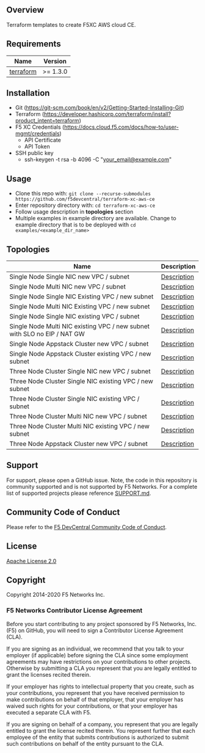 ## Overview

Terraform templates to create F5XC AWS cloud CE.

## Requirements

| Name                                                                                     | Version   |
|------------------------------------------------------------------------------------------|-----------|
| <a name="requirement_terraform"></a> [terraform](https://github.com/hashicorp/terraform) | \>= 1.3.0 |

## Installation

- Git (https://git-scm.com/book/en/v2/Getting-Started-Installing-Git)
- Terraform (https://developer.hashicorp.com/terraform/install?product_intent=terraform)
- F5 XC Credentials (https://docs.cloud.f5.com/docs/how-to/user-mgmt/credentials)
    * API Certificate
    * API Token
- SSH public key
    * ssh-keygen -t rsa -b 4096 -C "your_email@example.com"

## Usage

- Clone this repo with: `git clone --recurse-submodules https://github.com/f5devcentral/terraform-xc-aws-ce`
- Enter repository directory with: `cd terraform-xc-aws-ce`
- Follow usage description in __topologies__ section
- Multiple examples in example directory are available. Change to example directory that is to be deployed
  with `cd examples/<example_dir_name>`

## Topologies

| Name                                                                     | Description                                                                                                 |
|--------------------------------------------------------------------------|-------------------------------------------------------------------------------------------------------------|
| Single Node Single NIC new VPC / subnet                                  | [Description](examples/single_node_single_nic_new_vpc_new_subnet/README.md)                                 |
| Single Node Multi NIC new VPC / subnet                                   | [Description](examples/single_node_multi_nic_new_vpc_new_subnet/README.md)                                  |
| Single Node Single NIC Existing VPC / new subnet                         | [Description](examples/single_node_single_nic_existing_vpc_new_subnet/README.md)                            |
| Single Node Multi NIC Existing VPC / new subnet                          | [Description](examples/single_node_multi_nic_existing_vpc_new_subnet/README.md)                             |
| Single Node Single NIC existing VPC / subnet                             | [Description](examples/single_node_single_nic_existing_vpc_existing_subnet/README.md)                       |
| Single Node Multi NIC existing VPC / new subnet with SLO no EIP / NAT GW | [Description](examples/single_node_multi_nic_existing_vpc_new_subnet_nat_no_eip/README.md)                  |
| Single Node Appstack Cluster new VPC / subnet                            | [Description](examples/single_node_cluster_appstack_new_vpc_new_subnet/README.md)                           |
| Single Node Appstack Cluster existing VPC / new subnet                   | [Description](examples/single_node_appstack_single_nic_existing_vpc_new_subnet/README.md) |
| Three Node Cluster Single NIC new VPC / subnet                           | [Description](examples/three_node_cluster_single_nic_new_vpc_new_subnet/README.md)                          |
| Three Node Cluster Single NIC existing VPC / new subnet                  | [Description](examples/three_node_cluster_single_nic_existing_vpc_new_subnet/README.md)                     |
| Three Node Cluster Single NIC existing VPC / subnet                      | [Description](examples/three_node_cluster_single_nic_existing_vpc_existing_subnet/README.md)                |
| Three Node Cluster Multi NIC new VPC / subnet                            | [Description](examples/three_node_cluster_multi_nic_new_vpc_new_subnet/README.md)                           |
| Three Node Cluster Multi NIC existing VPC / new subnet                   | [Description](examples/three_node_cluster_multi_nic_existing_vpc_new_subnet/README.md)                      |
| Three Node Appstack Cluster new VPC / subnet                             | [Description](examples/three_node_cluster_appstack_new_vpc_new_subnet/README.md)                            |

## Support

For support, please open a GitHub issue. Note, the code in this repository is community supported and is not supported
by F5 Networks. For a complete list of supported projects please reference [SUPPORT.md](SUPPORT.md).

## Community Code of Conduct

Please refer to the [F5 DevCentral Community Code of Conduct](code_of_conduct.md).

## License

[Apache License 2.0](LICENSE)

## Copyright

Copyright 2014-2020 F5 Networks Inc.

### F5 Networks Contributor License Agreement

Before you start contributing to any project sponsored by F5 Networks, Inc. (F5) on GitHub, you will need to sign a
Contributor License Agreement (CLA).

If you are signing as an individual, we recommend that you talk to your employer (if applicable) before signing the CLA
since some employment agreements may have restrictions on your contributions to other projects.
Otherwise by submitting a CLA you represent that you are legally entitled to grant the licenses recited therein.

If your employer has rights to intellectual property that you create, such as your contributions, you represent that you
have received permission to make contributions on behalf of that employer, that your employer has waived such rights for
your contributions, or that your employer has executed a separate CLA with F5.

If you are signing on behalf of a company, you represent that you are legally entitled to grant the license recited
therein.
You represent further that each employee of the entity that submits contributions is authorized to submit such
contributions on behalf of the entity pursuant to the CLA.
